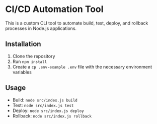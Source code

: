 # CI/CD Automation Tool

This is a custom CLI tool to automate build, test, deploy, and rollback processes in Node.js applications.

## Installation

1. Clone the repository
2. Run `npm install`
3. Create a `cp .env-example .env` file with the necessary environment variables

## Usage

- Build: `node src/index.js build`
- Test: `node src/index.js test`
- Deploy: `node src/index.js deploy`
- Rollback: `node src/index.js rollback`
